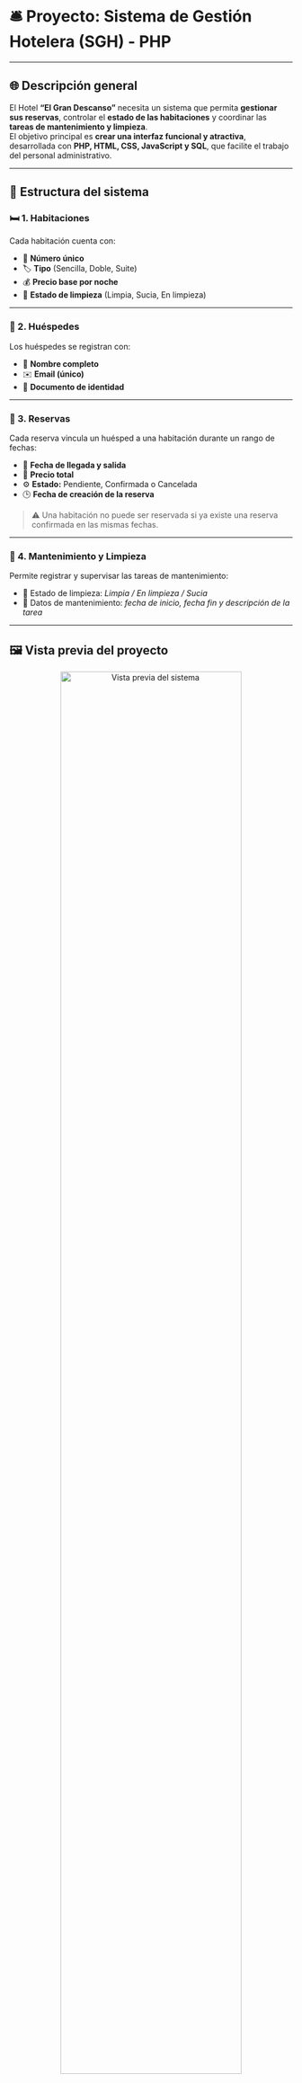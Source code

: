 # 🛎️ **Proyecto: Sistema de Gestión Hotelera (SGH) - PHP**

---

## 🌐 Descripción general

El Hotel **“El Gran Descanso”** necesita un sistema que permita **gestionar sus reservas**, controlar el **estado de las habitaciones** y coordinar las **tareas de mantenimiento y limpieza**.  
El objetivo principal es **crear una interfaz funcional y atractiva**, desarrollada con **PHP, HTML, CSS, JavaScript y SQL**, que facilite el trabajo del personal administrativo.

---

## 🧱 Estructura del sistema

### 🛏️ 1. Habitaciones
Cada habitación cuenta con:
- 🔢 **Número único**  
- 🏷️ **Tipo** (Sencilla, Doble, Suite)  
- 💰 **Precio base por noche**  
- 🧽 **Estado de limpieza** (Limpia, Sucia, En limpieza)

---

### 👤 2. Huéspedes
Los huéspedes se registran con:
- 🧾 **Nombre completo**
- ✉️ **Email (único)**
- 🪪 **Documento de identidad**

---

### 📅 3. Reservas
Cada reserva vincula un huésped a una habitación durante un rango de fechas:
- 📆 **Fecha de llegada y salida**
- 💸 **Precio total**
- ⚙️ **Estado:** Pendiente, Confirmada o Cancelada  
- 🕒 **Fecha de creación de la reserva**

> ⚠️ Una habitación no puede ser reservada si ya existe una reserva confirmada en las mismas fechas.

---

### 🧰 4. Mantenimiento y Limpieza
Permite registrar y supervisar las tareas de mantenimiento:
- 🧹 Estado de limpieza: *Limpia / En limpieza / Sucia*  
- 🧰 Datos de mantenimiento: *fecha de inicio, fecha fin y descripción de la tarea*

---

## 🖼️ Vista previa del proyecto

<p align="center">
  <img width="80%" alt="Vista previa del sistema" src="/SGH_Hotel_Gran_Descanso/imagenes/Captura de pantalla 2025-10-19 214820.png" />
</p>

> Interfaz moderna inspirada en paneles administrativos: simple, funcional y visualmente limpia.

---

## ⚙️ Tecnologías utilizadas

| 🧩 Tecnología | 💡 Uso principal |
|---------------|------------------|
| **HTML / CSS** | Diseño visual de la interfaz, maquetación y estilos. |
| **PHP** | Lógica de negocio, gestión de peticiones y conexión con la base de datos. |
| **JavaScript** | Interactividad dinámica en el cliente. |
| **SQL (MySQL)** | Almacenamiento de datos: habitaciones, huéspedes, reservas y mantenimiento. |
| **PDO (PHP Data Objects)** | Conexión segura entre PHP y la base de datos. |
| **VS Code** | Entorno de desarrollo utilizado para el proyecto. |

---

## 🧠 Arquitectura del sistema

El sistema sigue un enfoque **MVC simplificado**, separando:
- 🧭 **Modelo:** conexión y consultas SQL (`PDO`).
- 🧩 **Controlador:** lógica principal (`MainController.php`).
- 🎨 **Vista:** estructura HTML y formularios interactivos (`MainView.php`).

---

## 📦 Descarga del proyecto

Haz clic en el siguiente enlace para descargar el proyecto completo:

[⬇️ **Descargar .ZIP del proyecto**](https://github.com/Benemerito86/2doDAM/blob/640c6590fb18798819da32838b49e4a75855f75b/optativa_dam/GestionGranDescanso/GranDescanso.zip)

---
